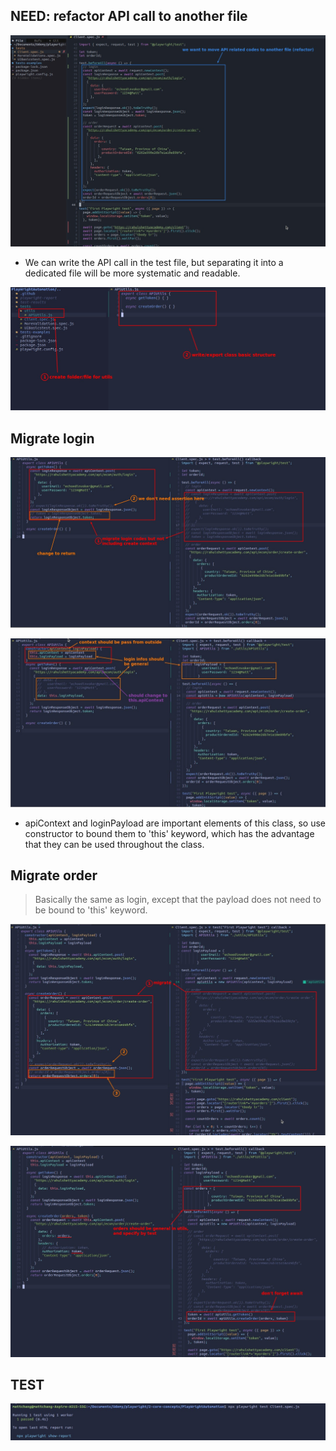 ## **NEED: refactor API call to another file**

![Alt NEED: refactor API call codes to another file](pic/01.jpg)

- We can write the API call in the test file, but separating it into a dedicated file will be more systematic and readable.

![Alt create folder/file and basic class structure](pic/02.jpg)

## **Migrate login**

![Alt migrate login codes](pic/03.jpg)

![Alt loginPayload should be specified in test](pic/04.jpg)

- apiContext and loginPayload are important elements of this class, so use constructor to bound them to 'this' keyword, which has the advantage that they can be used throughout the class.

## **Migrate order**

> Basically the same as login, except that the payload does not need to be bound to 'this' keyword. 

![Alt migrate create order codes](pic/05.jpg)

![Alt order payload should be specified in test](pic/06.jpg)

## **TEST**

![Alt test](pic/07.jpg)
